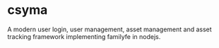 # csyma
A modern user login, user management, asset management and asset tracking framework implementing familyfe in nodejs.

